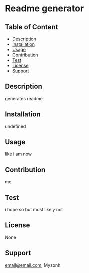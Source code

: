 # Readme generator
  ## Table of Content 
  - [Description](#Description)
  - [Installation](#Installation)
  - [Usage](#Usage)
  - [Contribution](#Contribution)
  - [Test](#Test)
  - [License](#License)
  - [Support](#Support)

  ## Description 
  generates readme

  ## Installation
  undefined

  ## Usage
  like i am now

  ## Contribution
  me 

  ## Test
  i hope so but most likely not

  ## License
  None

  ## Support
  email@email.com,
  Mysonh
